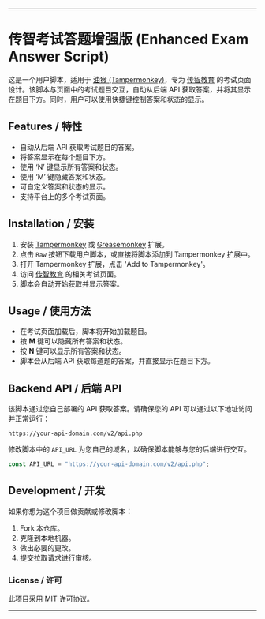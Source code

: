 
---

# 传智考试答题增强版 (Enhanced Exam Answer Script)

这是一个用户脚本，适用于 [油猴 (Tampermonkey)](https://www.tampermonkey.net/)，专为 [传智教育](https://stu.ityxb.com) 的考试页面设计。该脚本与页面中的考试题目交互，自动从后端 API 获取答案，并将其显示在题目下方。同时，用户可以使用快捷键控制答案和状态的显示。

## Features / 特性

* 自动从后端 API 获取考试题目的答案。
* 将答案显示在每个题目下方。
* 使用 ‘N’ 键显示所有答案和状态。
* 使用 ‘M’ 键隐藏答案和状态。
* 可自定义答案和状态的显示。
* 支持平台上的多个考试页面。

## Installation / 安装

1. 安装 [Tampermonkey](https://www.tampermonkey.net/) 或 [Greasemonkey](https://www.greasemonkey.io/) 扩展。
2. 点击 `Raw` 按钮下载用户脚本，或直接将脚本添加到 Tampermonkey 扩展中。
3. 打开 Tampermonkey 扩展，点击 'Add to Tampermonkey'。
4. 访问 [传智教育](https://stu.ityxb.com) 的相关考试页面。
5. 脚本会自动开始获取并显示答案。

## Usage / 使用方法

* 在考试页面加载后，脚本将开始加载题目。
* 按 **M** 键可以隐藏所有答案和状态。
* 按 **N** 键可以显示所有答案和状态。
* 脚本会从后端 API 获取每道题的答案，并直接显示在题目下方。

## Backend API / 后端 API

该脚本通过您自己部署的 API 获取答案。请确保您的 API 可以通过以下地址访问并正常运行：

`https://your-api-domain.com/v2/api.php`

修改脚本中的 `API_URL` 为您自己的域名，以确保脚本能够与您的后端进行交互。

```javascript
const API_URL = "https://your-api-domain.com/v2/api.php";
```

## Development / 开发

如果你想为这个项目做贡献或修改脚本：

1. Fork 本仓库。
2. 克隆到本地机器。
3. 做出必要的更改。
4. 提交拉取请求进行审核。

### License / 许可

此项目采用 MIT 许可协议。

---


